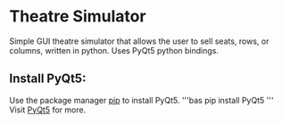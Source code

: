 # Theatre Simulator

Simple GUI theatre simulator that allows the user to sell seats, rows, or columns, written in python. 
Uses PyQt5 python bindings.

## Install PyQt5:
Use the package manager [pip](https://pip.pypa.io/en/stable/) to install PyQt5.
'''bas
pip install PyQt5
'''
Visit [PyQt5](https://pypi.org/project/PyQt5/) for more.
